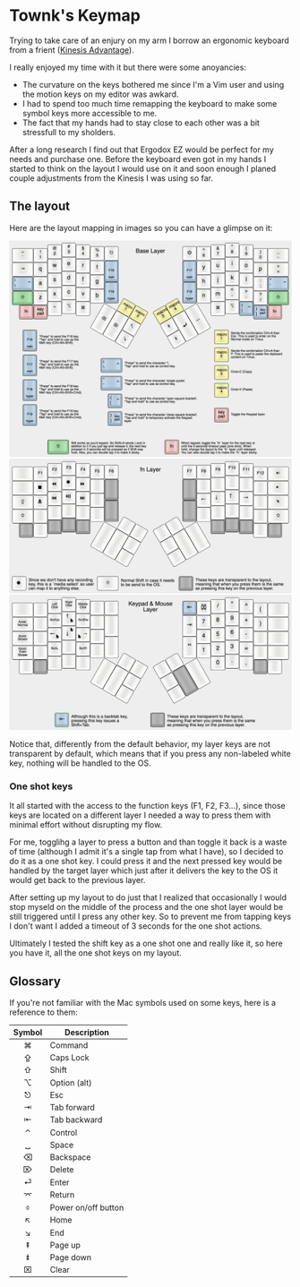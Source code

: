 # Townk's Keymap

Trying to take care of an enjury on my arm I borrow an ergonomic keyboard from
a frient ([Kinesis Advantage](http://www.kinesis-ergo.com/shop/advantage-pro-for-pc-mac/)).

I really enjoyed my time with it but there were some anoyancies:

* The curvature on the keys bothered me since I'm a Vim user and using the
  motion keys on my editor was awkard.
* I had to spend too much time remapping the keyboard to make some symbol keys
  more accessible to me.
* The fact that my hands had to stay close to each other was a bit stressfull
  to my sholders.

After a long research I find out that Ergodox EZ would be perfect for my needs
and purchase one. Before the keyboard even got in my hands I started to think
on the layout I would use on it and soon enough I planed couple adjustments
from the Kinesis I was using so far.

## The layout

Here are the layout mapping in images so you can have a glimpse on it:

![Base Layout](townk_osx_base.png)
![fn Layout](townk_osx_fn.png)
![Keypad & Mouse Layout](townk_osx_keypad.png)

Notice that, differently from the default behavior, my layer keys are not transparent
by default, which means that if you press any non-labeled white key, nothing will be
handled to the OS.

### One shot keys

It all started with the access to the function keys (F1, F2, F3...), since
those keys are located on a different layer I needed a way to press them with
minimal effort without disrupting my flow.

For me, togglihg a layer to press a button and than toggle it back is a waste
of time (although I admit it's a single tap from what I have), so I decided to
do it as a one shot key. I could press it and the next pressed key would be
handled by the target layer which just after it delivers the key to the OS it
would get back to the previous layer.

After setting up my layout to do just that I realized that occasionally I
would stop myseld on the middle of the process and the one shot layer would be
still triggered until I press any other key. So to prevent me from tapping
keys I don't want I added a timeout of 3 seconds for the one shot actions.

Ultimately I tested the shift key as a one shot one and really like it, so
here you have it, all the one shot keys on my layout.

## Glossary

If you're not familiar with the Mac symbols used on some keys, here is a
reference to them:

| Symbol | Description         |
| :----: | ------------------- |
|   ⌘    | Command             |
|   ⇪    | Caps Lock           |
|   ⇧    | Shift               |
|   ⌥    | Option (alt)        |
|   ⎋    | Esc                 |
|   ⇥    | Tab forward         |
|   ⇤    | Tab backward        |
|   ⌃    | Control             |
|   ␣    | Space               |
|   ⌫    | Backspace           |
|   ⌦    | Delete              |
|   ⏎    | Enter               |
|   ⌤    | Return              |
|   ⌽    | Power on/off button |
|   ↖    | Home                |
|   ↘    | End                 |
|   ⇞    | Page up             |
|   ⇟    | Page down           |
|   ⌧    | Clear               |
